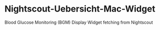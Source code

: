 # Nightscout-Uebersicht-Mac-Widget
Blood Glucose Monitoring (BGM) Display Widget fetching from Nightscout 

